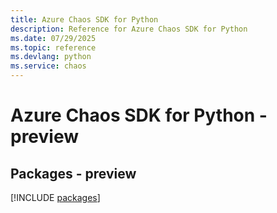 ```yaml
---
title: Azure Chaos SDK for Python
description: Reference for Azure Chaos SDK for Python
ms.date: 07/29/2025
ms.topic: reference
ms.devlang: python
ms.service: chaos
---
```

# Azure Chaos SDK for Python - preview
## Packages - preview
[!INCLUDE [packages](chaos-index.md)]